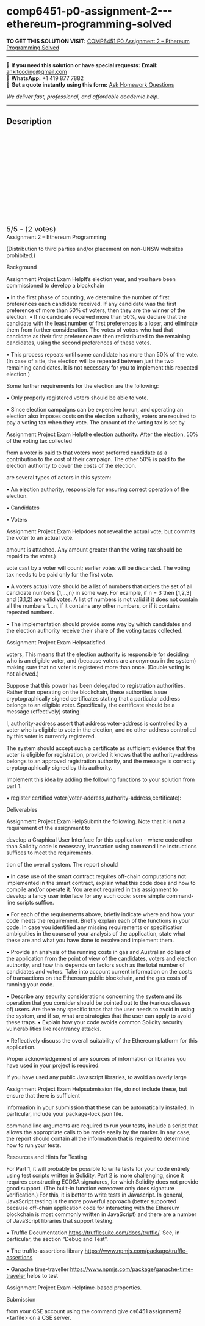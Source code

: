 # comp6451-p0-assignment-2---ethereum-programming-solved
**TO GET THIS SOLUTION VISIT:** [COMP6451 P0 Assignment 2 – Ethereum Programming Solved](https://www.ankitcodinghub.com/product/unsw-comp6451-p0-solved/)


---

📩 **If you need this solution or have special requests:** **Email:** ankitcoding@gmail.com  
📱 **WhatsApp:** +1 419 877 7882  
📄 **Get a quote instantly using this form:** [Ask Homework Questions](https://www.ankitcodinghub.com/services/ask-homework-questions/)

*We deliver fast, professional, and affordable academic help.*

---

<h2>Description</h2>



<div class="kk-star-ratings kksr-auto kksr-align-center kksr-valign-top" data-payload="{&quot;align&quot;:&quot;center&quot;,&quot;id&quot;:&quot;124401&quot;,&quot;slug&quot;:&quot;default&quot;,&quot;valign&quot;:&quot;top&quot;,&quot;ignore&quot;:&quot;&quot;,&quot;reference&quot;:&quot;auto&quot;,&quot;class&quot;:&quot;&quot;,&quot;count&quot;:&quot;2&quot;,&quot;legendonly&quot;:&quot;&quot;,&quot;readonly&quot;:&quot;&quot;,&quot;score&quot;:&quot;5&quot;,&quot;starsonly&quot;:&quot;&quot;,&quot;best&quot;:&quot;5&quot;,&quot;gap&quot;:&quot;4&quot;,&quot;greet&quot;:&quot;Rate this product&quot;,&quot;legend&quot;:&quot;5\/5 - (2 votes)&quot;,&quot;size&quot;:&quot;24&quot;,&quot;title&quot;:&quot;COMP6451 P0 Assignment 2 – Ethereum Programming Solved&quot;,&quot;width&quot;:&quot;138&quot;,&quot;_legend&quot;:&quot;{score}\/{best} - ({count} {votes})&quot;,&quot;font_factor&quot;:&quot;1.25&quot;}">

<div class="kksr-stars">

<div class="kksr-stars-inactive">
            <div class="kksr-star" data-star="1" style="padding-right: 4px">


<div class="kksr-icon" style="width: 24px; height: 24px;"></div>
        </div>
            <div class="kksr-star" data-star="2" style="padding-right: 4px">


<div class="kksr-icon" style="width: 24px; height: 24px;"></div>
        </div>
            <div class="kksr-star" data-star="3" style="padding-right: 4px">


<div class="kksr-icon" style="width: 24px; height: 24px;"></div>
        </div>
            <div class="kksr-star" data-star="4" style="padding-right: 4px">


<div class="kksr-icon" style="width: 24px; height: 24px;"></div>
        </div>
            <div class="kksr-star" data-star="5" style="padding-right: 4px">


<div class="kksr-icon" style="width: 24px; height: 24px;"></div>
        </div>
    </div>

<div class="kksr-stars-active" style="width: 138px;">
            <div class="kksr-star" style="padding-right: 4px">


<div class="kksr-icon" style="width: 24px; height: 24px;"></div>
        </div>
            <div class="kksr-star" style="padding-right: 4px">


<div class="kksr-icon" style="width: 24px; height: 24px;"></div>
        </div>
            <div class="kksr-star" style="padding-right: 4px">


<div class="kksr-icon" style="width: 24px; height: 24px;"></div>
        </div>
            <div class="kksr-star" style="padding-right: 4px">


<div class="kksr-icon" style="width: 24px; height: 24px;"></div>
        </div>
            <div class="kksr-star" style="padding-right: 4px">


<div class="kksr-icon" style="width: 24px; height: 24px;"></div>
        </div>
    </div>
</div>


<div class="kksr-legend" style="font-size: 19.2px;">
            5/5 - (2 votes)    </div>
    </div>
Assignment 2 – Ethereum Programming

(Distribution to third parties and/or placement on non-UNSW websites prohibited.)

Background

Assignment Project Exam HelpIt’s election year, and you have been commissioned to develop a blockchain

• In the first phase of counting, we determine the number of first preferences each candidate received. If any candidate was the first preference of more than 50% of voters, then they are the winner of the election. • If no candidate received more than 50%, we declare that the candidate with the least number of first preferences is a loser, and eliminate them from further consideration. The votes of voters who had that candidate as their first preference are then redistributed to the remaining candidates, using the second preferences of these votes.

• This process repeats until some candidate has more than 50% of the vote. (In case of a tie, the election will be repeated between just the two remaining candidates. It is not necessary for you to implement this repeated election.)

Some further requirements for the election are the following:

• Only properly registered voters should be able to vote.

• Since election campaigns can be expensive to run, and operating an election also imposes costs on the election authority, voters are required to pay a voting tax when they vote. The amount of the voting tax is set by

Assignment Project Exam Helpthe election authority. After the election, 50% of the voting tax collected

from a voter is paid to that voters most preferred candidate as a contribution to the cost of their campaign. The other 50% is paid to the election authority to cover the costs of the election.

are several types of actors in this system:

• An election authority, responsible for ensuring correct operation of the election.

• Candidates

• Voters

Assignment Project Exam Helpdoes not reveal the actual vote, but commits the voter to an actual vote.

amount is attached. Any amount greater than the voting tax should be repaid to the voter.)

vote cast by a voter will count; earlier votes will be discarded. The voting tax needs to be paid only for the first vote.

• A voters actual vote should be a list of numbers that orders the set of all candidate numbers {1,…,n} in some way. For example, if n = 3 then [1,2,3] and [3,1,2] are valid votes. A list of numbers is not valid if it does not contain all the numbers 1…n, if it contains any other numbers, or if it contains repeated numbers.

• The implementation should provide some way by which candidates and the election authority receive their share of the voting taxes collected.

Assignment Project Exam Helpsatisfied.

voters, This means that the election authority is responsible for deciding who is an eligible voter, and (because voters are anonymous in the system) making sure that no voter is registered more than once. (Double voting is not allowed.)

Suppose that this power has been delegated to registration authorities. Rather than operating on the blockchain, these authorities issue cryptographically signed certificates stating that a particular address belongs to an eligible voter. Specifically, the certificate should be a message (effectively) stating

I, authority-address assert that address voter-address is controlled by a voter who is eligible to vote in the election, and no other address controlled by this voter is currently registered.

The system should accept such a certificate as sufficient evidence that the voter is eligible for registration, provided it knows that the authority-address belongs to an approved registration authority, and the message is correctly cryptographically signed by this authority.

Implement this idea by adding the following functions to your solution from part 1.

• register certified voter(voter-address,authority-address,certificate):

Deliverables

Assignment Project Exam HelpSubmit the following. Note that it is not a requirement of the assignment to

develop a Graphical User Interface for this application – where code other than Solidity code is necessary, invocation using command line instructions suffices to meet the requirements.

tion of the overall system. The report should

• In case use of the smart contract requires off-chain computations not implemented in the smart contract, explain what this code does and how to compile and/or operate it. You are not required in this assignment to develop a fancy user interface for any such code: some simple command-line scripts suffice.

• For each of the requirements above, briefly indicate where and how your code meets the requirement. Briefly explain each of the functions in your code. In case you identified any missing requirements or specification ambiguities in the course of your analysis of the application, state what these are and what you have done to resolve and implement them.

• Provide an analysis of the running costs in gas and Australian dollars of the application from the point of view of the candidates, voters and election authority, and how this depends on factors such as the total number of candidates and voters. Take into account current information on the costs of transactions on the Ethereum public blockchain, and the gas costs of running your code.

• Describe any security considerations concerning the system and its operation that you consider should be pointed out to the (various classes of) users. Are there any specific traps that the user needs to avoid in using the system, and if so, what are strategies that the user can apply to avoid these traps. • Explain how your code avoids common Solidity security vulnerabilities like reentrancy attacks.

• Reflectively discuss the overall suitability of the Ethereum platform for this application.

Proper acknowledgement of any sources of information or libraries you have used in your project is required.

If you have used any public Javascript libraries, to avoid an overly large

Assignment Project Exam Helpsubmission file, do not include these, but ensure that there is sufficient

information in your submission that these can be automatically installed. In particular, include your package-lock.json file.

command line arguments are required to run your tests, include a script that allows the appropriate calls to be made easily by the marker. In any case, the report should contain all the information that is required to determine how to run your tests.

Resources and Hints for Testing

For Part 1, it will probably be possible to write tests for your code entirely using test scripts written in Solidity. Part 2 is more challenging, since it requires constructing ECDSA signatures, for which Solidity does not provide good support. (The built-in function ecrecover only does signature verification.) For this, it is better to write tests in Javascript. In general, JavaScript testing is the more powerful approach (better supported because off-chain application code for interacting with the Ethereum blockchain is most commonly written in JavaScript) and there are a number of JavaScript libraries that support testing.

• Truffle Documentation https://trufflesuite.com/docs/truffle/. See, in particular, the section “Debug and Test”.

• The truffle-assertions library https://www.npmjs.com/package/truffle-assertions

• Ganache time-traveller https://www.npmjs.com/package/ganache-time-traveler helps to test

Assignment Project Exam Helptime-based properties.

Submission

from your CSE account using the command give cs6451 assignment2 &lt;tarfile&gt; on a CSE server.
